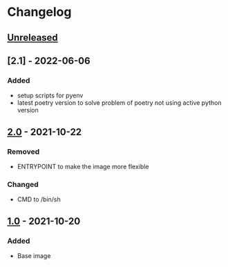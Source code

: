 # Changelog

## [Unreleased]

## [2.1] - 2022-06-06

### Added

- setup scripts for pyenv
- latest poetry version to solve problem of poetry not using active python version

## [2.0] - 2021-10-22

### Removed

- ENTRYPOINT to make the image more flexible

### Changed

- CMD to /bin/sh

## [1.0] - 2021-10-20

### Added

- Base image

[Unreleased]: https://github.com/gradybarrett/poetry-tox-docker/compare/pyenv-poetryv2.0...HEAD
[2.0]: https://github.com/gradybarrett/poetry-tox-docker/compare/pyenv-poetryv1.0...pyenv-poetryv2.0
[1.0]: https://github.com/gradybarrett/poetry-tox-docker/releases/tag/pyenv-poetryv1.0
